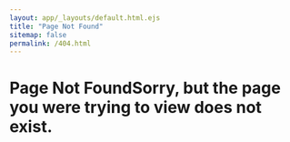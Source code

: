 ```yaml
---
layout: app/_layouts/default.html.ejs
title: "Page Not Found"
sitemap: false
permalink: /404.html
---
```

<div id="low_page" class="wrap_all">
  <h1 class="page__title w_const"><span class="en">Page Not Found</span><span class="jp">Sorry, but the page you were trying to view does not exist.</span></h1>
</div>
